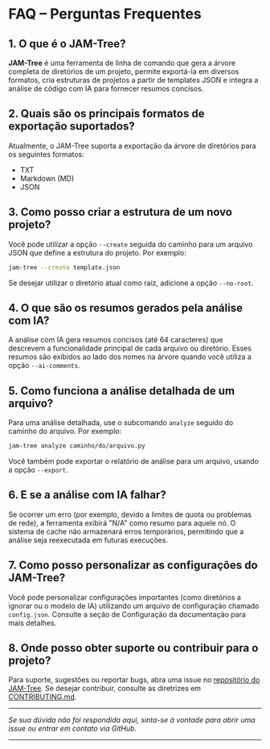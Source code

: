 # FAQ – Perguntas Frequentes

## 1. O que é o JAM-Tree?
**JAM-Tree** é uma ferramenta de linha de comando que gera a árvore completa de diretórios de um projeto, permite exportá-la em diversos formatos, cria estruturas de projetos a partir de templates JSON e integra a análise de código com IA para fornecer resumos concisos.

## 2. Quais são os principais formatos de exportação suportados?
Atualmente, o JAM-Tree suporta a exportação da árvore de diretórios para os seguintes formatos:
- TXT
- Markdown (MD)
- JSON

## 3. Como posso criar a estrutura de um novo projeto?
Você pode utilizar a opção `--create` seguida do caminho para um arquivo JSON que define a estrutura do projeto. Por exemplo:
```bash
jam-tree --create template.json
```
Se desejar utilizar o diretório atual como raiz, adicione a opção `--no-root`.

## 4. O que são os resumos gerados pela análise com IA?
A análise com IA gera resumos concisos (até 64 caracteres) que descrevem a funcionalidade principal de cada arquivo ou diretório. Esses resumos são exibidos ao lado dos nomes na árvore quando você utiliza a opção `--ai-comments`.

## 5. Como funciona a análise detalhada de um arquivo?
Para uma análise detalhada, use o subcomando `analyze` seguido do caminho do arquivo. Por exemplo:
```bash
jam-tree analyze caminho/do/arquivo.py
```
Você também pode exportar o relatório de análise para um arquivo, usando a opção `--export`.

## 6. E se a análise com IA falhar?
Se ocorrer um erro (por exemplo, devido a limites de quota ou problemas de rede), a ferramenta exibirá "N/A" como resumo para aquele nó. O sistema de cache não armazenará erros temporários, permitindo que a análise seja reexecutada em futuras execuções.

## 7. Como posso personalizar as configurações do JAM-Tree?
Você pode personalizar configurações importantes (como diretórios a ignorar ou o modelo de IA) utilizando um arquivo de configuração chamado `config.json`. Consulte a seção de Configuração da documentação para mais detalhes.

## 8. Onde posso obter suporte ou contribuir para o projeto?
Para suporte, sugestões ou reportar bugs, abra uma issue no [repositório do JAM-Tree](https://github.com/GitHubJordan/JAM-Tree/issues). Se desejar contribuir, consulte as diretrizes em [CONTRIBUTING.md](CONTRIBUTING.md).

---

*Se sua dúvida não foi respondida aqui, sinta-se à vontade para abrir uma issue ou entrar em contato via GitHub.*

---
